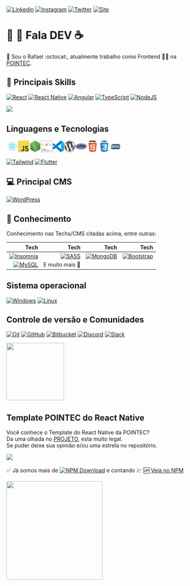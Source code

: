 [![Linkedin](https://img.shields.io/badge/Acesse%20meu-Linkedin-0073b1?style=for-the-badge&logo=LinkedIn)](https://www.linkedin.com/in/rafael-paes/)
[![Instagram](https://img.shields.io/badge/Acesse%20meu-Instagram-C74C4D?style=for-the-badge&logo=Instagram&logoColor=FFFFFF)](https://www.instagram.com/pointecitsolutions/)
[![Twitter](https://img.shields.io/badge/Acesse%20meu-Twitter-1DA1F2?style=for-the-badge&logo=Twitter&logoColor=FFFFFF)](https://twitter.com/paesrfael)
[![Site](https://img.shields.io/badge/Acesse%20meu-Site-C11C32?style=for-the-badge&logo=Google%20Chrome&logoColor=FFFFFF)](https://pointec.dev)

# :man: :woman: Fala DEV :coffee:
:boy: Sou o Rafael :octocat:, atualmente trabalho como Frontend :man_technologist: na [POINTEC](https://pointec.dev/).

## :rocket: Principais Skills
[![React](https://img.shields.io/badge/React-20232A?style=for-the-badge&logo=react)](https://github.com/paesrafael/)
[![React Native](https://img.shields.io/badge/React_Native-20232A?style=for-the-badge&logo=react)](https://github.com/paesrafael/)
[![Angular](https://img.shields.io/badge/Angular-DD0031?style=for-the-badge&logo=angular&logoColor=white)](https://github.com/paesrafael/)
[![TypeScript](https://img.shields.io/badge/TypeScript-007ACC?style=for-the-badge&logo=typescript&logoColor=white)](https://github.com/paesrafael/)
[![NodeJS](https://img.shields.io/badge/NodeJS-43853D?style=for-the-badge&logo=Node.js&logoColor=white)](https://github.com/paesrafael/)

<a href="#"><img src="https://github-readme-stats.vercel.app/api/top-langs/?username=paesrafael&layout=compact" /></a>

## Linguagens e Tecnologias
<a href="#"><img align="left" height="30" src="https://raw.githubusercontent.com/github/explore/80688e429a7d4ef2fca1e82350fe8e3517d3494d/topics/react/react.png" /></a>
<a href="#"><img align="left" height="30" src="https://raw.githubusercontent.com/github/explore/80688e429a7d4ef2fca1e82350fe8e3517d3494d/topics/javascript/javascript.png" /></a>
<a href="#"><img align="left" height="30" src="https://raw.githubusercontent.com/github/explore/80688e429a7d4ef2fca1e82350fe8e3517d3494d/topics/nodejs/nodejs.png" /></a>
<a href="#"><img align="left" height="30" src="https://raw.githubusercontent.com/github/explore/80688e429a7d4ef2fca1e82350fe8e3517d3494d/topics/styled-components/styled-components.png" /></a>
<a href="#"><img align="left" height="30" src="https://raw.githubusercontent.com/github/explore/80688e429a7d4ef2fca1e82350fe8e3517d3494d/topics/visual-studio-code/visual-studio-code.png" /></a>
<a href="#"><img align="left" height="30" src="https://raw.githubusercontent.com/github/explore/80688e429a7d4ef2fca1e82350fe8e3517d3494d/topics/wordpress/wordpress.png" /></a>
<a href="#"><img align="left" height="30" src="https://raw.githubusercontent.com/github/explore/80688e429a7d4ef2fca1e82350fe8e3517d3494d/topics/php/php.png" /></a>
<a href="#"><img align="left" height="30" src="https://raw.githubusercontent.com/github/explore/80688e429a7d4ef2fca1e82350fe8e3517d3494d/topics/html/html.png" /></a>
<a href="#"><img align="left" height="30" src="https://raw.githubusercontent.com/github/explore/80688e429a7d4ef2fca1e82350fe8e3517d3494d/topics/css/css.png" /></a>
<a href="#"><img height="30" src="https://raw.githubusercontent.com/github/explore/80688e429a7d4ef2fca1e82350fe8e3517d3494d/topics/less/less.png" /></a>

[![Tailwind](https://img.shields.io/badge/Tailwind_CSS-38B2AC?style=for-the-badge&logo=tailwind-css&logoColor=white)](https://github.com/paesrafael/)
[![Flutter](https://img.shields.io/badge/Flutter-02569B?style=for-the-badge&logo=flutter&logoColor=white)](https://github.com/paesrafael/)

## :computer: Principal CMS
[![WordPress](https://img.shields.io/badge/WordPress-0073AA?style=flat-square&logo=WordPress)](https://github.com/paesrafael/)

## :dizzy: Conhecimento
Conhecimento nas Techs/CMS citadas acima, entre outras:

|                 Tech |      Tech |           Tech |                                           Tech |
| -------------------: | --------: | -------------: | ---------------------------------------------: |
|                [![Insomnia](https://img.shields.io/badge/Insomnia-5849BE?style=flat-square&logo=Insomnia)](https://github.com/paesrafael/) | [![SASS](https://img.shields.io/badge/SASS-ed9ac2?style=flat-square&logo=sass)](https://github.com/paesrafael/)   | [![MongoDB](https://img.shields.io/badge/MongoDB-black?style=flat-square&logo=mongodb)](https://github.com/paesrafael/)   | [![Bootstrap](https://img.shields.io/badge/Bootstrap-7952b3?style=flat-square&logo=bootstrap)](https://github.com/paesrafael/)                                    |
|              [![MySQL](https://img.shields.io/badge/MySQL-a0c4db?style=flat-square&logo=mysql)](https://github.com/paesrafael/) | E muito mais :star2:                           |

## Sistema operacional
[![Windows](https://img.shields.io/badge/Windows-0078D6?style=flat-square&logo=Windows)](https://github.com/paesrafael/)
[![Linux](https://img.shields.io/badge/Linux-333333?style=flat-square&logo=Linux)](https://github.com/paesrafael/)

## Controle de versão e Comunidades
[![Git](https://img.shields.io/badge/Git-000000?style=flat-square&logo=git)](https://github.com/paesrafael/)
[![GitHub](https://img.shields.io/badge/GitHub-181717?style=flat-square&logo=github)](https://github.com/paesrafael/)
[![Bitbucket](https://img.shields.io/badge/Bitbucket-0052CC?style=flat-square&logo=bitbucket)](https://github.com/paesrafael/)
[![Discord](https://img.shields.io/badge/Discord-000000?style=flat-square&logo=Discord)](https://github.com/paesrafael/)
[![Slack](https://img.shields.io/badge/Slack-4A154B?style=flat-square&logo=Slack)](https://github.com/paesrafael/)

<a href="#"><img width="150" height="150" src="https://assets.pointec.dev/image/octocat-github-paesrafael.gif" /></a>

## Template POINTEC do React Native
Você conhece o Template do React Native da POINTEC?<br>
Da uma olhada no [PROJETO](https://github.com/paesrafael/react-native-template-pointec-basic), esta muito legal.<br>
Se puder deixe sua opinião e/ou uma estrela no repositório.

<a href="https://github.com/paesrafael/react-native-template-pointec-basic"><img src="https://github-readme-stats.vercel.app/api/pin/?username=paesrafael&repo=react-native-template-pointec-basic" /></a>

:white_check_mark: Já somos mais de [![NPM Download](https://img.shields.io/npm/dt/react-native-template-pointec-basic.svg)](https://www.npmjs.com/package/react-native-template-pointec-basic) e contando :chart: :up:
[Veja no NPM](https://www.npmjs.com/package/react-native-template-pointec-basic)

<img width="251" height="257" src="https://github.githubassets.com/images/modules/site/home-campaign/astrocat.png" />
